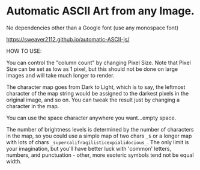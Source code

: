 # Automatic ASCII Art from any Image.

No dependencies other than a Google font (use any monospace font)

https://sweaver2112.github.io/automatic-ASCII-js/

HOW TO USE:

You can control the "column count" by changing Pixel Size. Note that Pixel Size can be set as low as 1 pixel, but this should not be done on large images and will take much longer to render.

The character map goes from Dark to Light, which is to say, the leftmost character of the map string would be assigned to the darkest pixels in the original image, and so on.  You can tweak the result just by changing a character in the map.

You can use the space character anywhere you want...empty space.

The number of brightness levels is determined by the number of characters in the map, so you could use a simple map of two chars `_$` or a longer map with lots of chars `_supercalifragilisticexpialidocious_`.   The only limit is your imagination, but you'll have better luck with 'common' letters, numbers, and punctuation - other, more esoteric symbols tend not be equal width.
